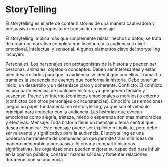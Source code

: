 # StoryTelling
El storytelling es el arte de contar historias de una manera cautivadora y persuasiva con el propósito de transmitir un mensaje.


El storytelling implica más que simplemente relatar hechos o datos; se trata de crear una narrativa completa que involucre a la audiencia a nivel emocional, intelectual y sensorial. Algunos elementos clave del storytelling incluyen:

Personajes: Los personajes son protagonistas de la historia y pueden ser personas, animales, objetos o conceptos. Deben ser interesantes y estar bien desarrollados para que la audiencia se identifique con ellos.
Trama: La trama es la secuencia de eventos que conforma la historia. Debe tener un inicio, un desarrollo y un desenlace claro y coherente.
Conflicto: El conflicto es una parte esencial de cualquier historia, ya que genera tensión y suspenso. Puede ser interno (conflictos emocionales o morales) o externo (conflictos con otros personajes o circunstancias).
Emoción: Las emociones juegan un papel fundamental en el storytelling, ya que son el vehículo principal para conectar con la audiencia. Las historias que evocan emociones como alegría, tristeza, miedo o esperanza son más memorables y efectivas.
Mensaje: Toda historia tiene un mensaje o tema central que desea comunicar. Este mensaje puede ser explícito o implícito, pero debe ser relevante y significativo para la audiencia.
El storytelling es una poderosa herramienta de comunicación que permite transmitir ideas de manera memorable y persuasiva. Al crear y compartir historias significativas, las organizaciones pueden mejorar su capacidad para influir en la opinión pública, construir marcas sólidas y fomentar relaciones duraderas con su audiencia.
